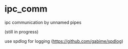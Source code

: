 # ipc_comm
ipc communication by unnamed pipes

(still in progress)

use spdlog for logging (https://github.com/gabime/spdlog)